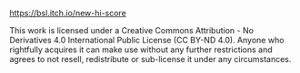https://bsl.itch.io/new-hi-score

This work is licensed under a Creative Commons Attribution - No Derivatives 4.0
International Public License (CC BY-ND 4.0). Anyone who rightfully acquires it
can make use without any further restrictions and agrees to not resell,
redistribute or sub-license it under any circumstances.
